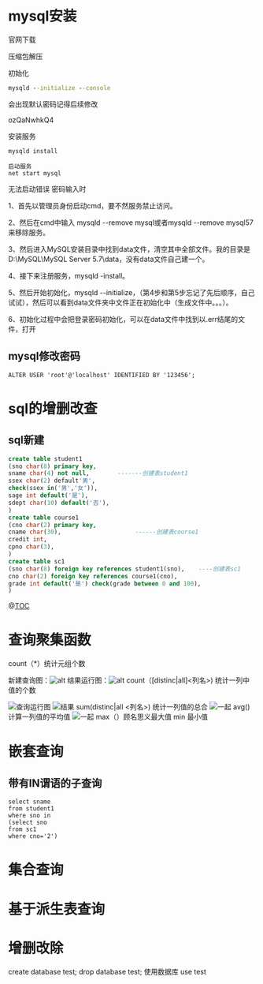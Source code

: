 # mysql安装

官网下载

压缩包解压

初始化

```cmd
mysqld --initialize --console
```

会出现默认密码记得后续修改

ozQaNwhkQ4

安装服务

```mysql
mysqld install

启动服务
net start mysql
```

无法启动错误 密码输入时

1、首先以管理员身份启动cmd，要不然服务禁止访问。

2、然后在cmd中输入 mysqld --remove mysql或者mysqld --remove mysql57来移除服务。

3、然后进入MySQL安装目录中找到data文件，清空其中全部文件。我的目录是D:\MySQL\MySQL Server 5.7\data，没有data文件自己建一个。

4、接下来注册服务，mysqld -install。

5、然后开始初始化，mysqld --initialize，（第4步和第5步忘记了先后顺序，自己试试），然后可以看到data文件夹中文件正在初始化中（生成文件中。。。）。

6、初始化过程中会把登录密码初始化，可以在data文件中找到以.err结尾的文件，打开



## mysql修改密码

```my
ALTER USER 'root'@'localhost' IDENTIFIED BY '123456';
```






# sql的增删改查
## sql新建

```sql
create table student1 
(sno char(8) primary key,
sname char(4) not null,        -------创建表student1
ssex char(2) default'男',
check(ssex in('男','女')),
sage int default('是'),
sdept char(10) default('否'),
)
create table course1
(cno char(2) primary key,
cname char(30),                     ------创建表course1
credit int,
cpno char(3),
)
create table sc1
(sno char(8) foreign key references student1(sno),    ----创建表sc1
cno char(2) foreign key references course1(cno),
grade int default('是') check(grade between 0 and 100),
)
```

@[TOC](SQL查询)
# 查询聚集函数
count（*）统计元组个数

新建查询图：![alt](https://img-blog.csdnimg.cn/2019041811152191.png)
结果运行图：![alt](https://img-blog.csdnimg.cn/20190418111613753.png)
count（[distinc|all]<列名>)  统计一列中值的个数

![查询运行图](https://img-blog.csdnimg.cn/20190418111838832.png)
![结果](https://img-blog.csdnimg.cn/20190418112058611.png)
sum(distinc|all <列名>) 统计一列值的总合
![一起](https://img-blog.csdnimg.cn/20190418112152332.png?x-oss-process=image/watermark,type_ZmFuZ3poZW5naGVpdGk,shadow_10,text_aHR0cHM6Ly9ibG9nLmNzZG4ubmV0L3FxXzQxNTI4NjUw,size_16,color_FFFFFF,t_70#pic_center)
avg() 计算一列值的平均值
![一起](https://img-blog.csdnimg.cn/20190418112244851.png)
max（）顾名思义最大值
min 最小值

# 嵌套查询
## 带有IN谓语的子查询 

```
select sname
from student1
where sno in
(select sno 
from sc1
where cno='2')
```

# 集合查询

# 基于派生表查询

# 增删改除
create database test;
drop database test;
使用数据库 use test
